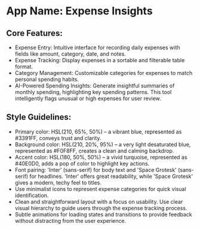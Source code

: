 # **App Name**: Expense Insights

## Core Features:

- Expense Entry: Intuitive interface for recording daily expenses with fields like amount, category, date, and notes.
- Expense Tracking: Display expenses in a sortable and filterable table format.
- Category Management: Customizable categories for expenses to match personal spending habits.
- AI-Powered Spending Insights: Generate insightful summaries of monthly spending, highlighting key spending patterns. This tool intelligently flags unusual or high expenses for user review.

## Style Guidelines:

- Primary color: HSL(210, 65%, 50%) – a vibrant blue, represented as #3391FF, conveys trust and clarity.
- Background color: HSL(210, 20%, 95%) – a very light desaturated blue, represented as #F0F8FF, creates a clean and calming backdrop.
- Accent color: HSL(180, 50%, 50%) – a vivid turquoise, represented as #40E0D0, adds a pop of color to highlight key actions.
- Font pairing: 'Inter' (sans-serif) for body text and 'Space Grotesk' (sans-serif) for headlines. 'Inter' offers great readability, while 'Space Grotesk' gives a modern, techy feel to titles.
- Use minimalist icons to represent expense categories for quick visual identification.
- Clean and straightforward layout with a focus on usability. Use clear visual hierarchy to guide users through the expense tracking process.
- Subtle animations for loading states and transitions to provide feedback without distracting from the user experience.